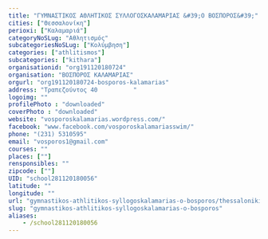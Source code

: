 ```yaml
---
title: "ΓΥΜΝΑΣΤΙΚΟΣ ΑΘΛΗΤΙΚΟΣ ΣΥΛΛΟΓΟΣΚΑΛΑΜΑΡΙΑΣ &#39;Ο ΒΟΣΠΟΡΟΣ&#39;"
cities: ["Θεσσαλονίκη"]
perioxi: ["Καλαμαριά"]
categoryNoSLug: "Αθλητισμός"
subcategoriesNoSLug: ["Κολύμβηση"]
categories: ["athlitismos"]
subcategories: ["kithara"]
organisationid: "org191120180724"
organisation: "ΒΟΣΠΟΡΟΣ ΚΑΛΑΜΑΡΙΑΣ"
orgurl: "org191120180724-bosporos-kalamarias"
address: "Τραπεζούντος 40          "
logoimg: ""
profilePhoto : "downloaded"
coverPhoto : "downloaded"
website: "vosporoskalamarias.wordpress.com/"
facebook: "www.facebook.com/vosporoskalamariasswim/"
phone: "(231) 5310595"
email: "vosporos1@gmail.com"
courses: ""
places: [""]
rensponsibles: ""
zipcode: [""]
UID: "school281120180056"
latitude: ""
longitude: ""
url: "gymnastikos-athlitikos-syllogoskalamarias-o-bosporos/thessaloniki/athlitismos/kithara"
slug: "gymnastikos-athlitikos-syllogoskalamarias-o-bosporos"
aliases:
    - /school281120180056
---
```





